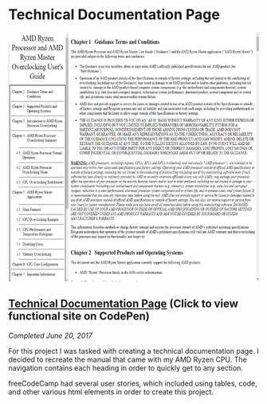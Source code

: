 # Technical Documentation Page

<p align="center"><img src="/Images/screenshots/screenshot-technical-documentation-page.png" height="500" alt="Screenshot of product landing page."/></p>

## [Technical Documentation Page](https://codepen.io/Sulph/full/yXMqaW/) (Click to view functional site on CodePen)

*Completed June 20, 2017*

For this project I was tasked with creating a technical documentation page. I decided to recreate the manual that came with my AMD Ryzen CPU. The navigation contains each heading in order to quickly get to any section.

freeCodeCamp had several user stories, which included using tables, code, and other various html elements in order to create this project.
